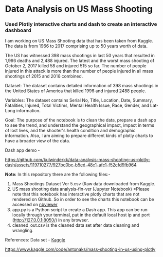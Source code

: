 # Data Analysis on US Mass Shooting
### Used Plotly interactive charts and dash to create an interactive dashboard

I am working on US Mass Shooting data that has been taken from Kaggle. The data is from 1966 to 2017 comprising up to 50 years worth of data.

The US has witnessed 398 mass shootings in last 50 years that resulted in 1,996 deaths and 2,488 injured. The latest and the worst mass shooting of October 2, 2017 killed 58 and injured 515 so far. The number of people injured in this attack is more than the number of people injured in all mass shootings of 2015 and 2016 combined.

Dataset: The dataset contains detailed information of 398 mass shootings in the United States of America that killed 1996 and injured 2488 people.

Variables: The dataset contains Serial No, Title, Location, Date, Summary, Fatalities, Injured, Total Victims, Mental Health Issue, Race, Gender, and Lat-Long information.

Goal: The purpose of the notebook is to clean the data, prepare a dash app to see the trend, and understand the geographical impact, impact in terms of lost lives, and the shooter's health condition and demographic information. Also, I am aiming to prepare different kinds of plotly charts to have a broader view of the data.

Dash app demo - 

https://github.com/kulwinderkk/data-analysis-mass-shooting-us-plotly-dash/assets/119710277/927bc0bc-b5ed-48c1-afc1-f52cfd9fb964

**Note:**
In this repository there are the following files:-
1. Mass Shootings Dataset Ver 5.csv (Raw data downloaded from Kaggle.
2. US mass shooting data analysis-fin-ver (Jupyter Notebook) *Please note that this notebook has interactive plotly charts that are not rendered on Github. So in order to see the charts this notebook can be accessed on [nbviewer](https://nbviewer.org/github/kulwinderkk/data-analysis-mass-shooting-us-plotly-dash/blob/main/US%20mass%20shooting%20data%20analysis-fin-ver.ipynb)
3. app.py is a Python script to create a Dash app. This app can be run locally through your terminal, put in the default local host ip and port (http://127.0.0.1:8050/) in any browser.
4. cleaned_out.csv is the cleaned data set after data cleaning and wrangling.

References:
Data set - [Kaggle](https://www.kaggle.com/datasets/zusmani/us-mass-shootings-last-50-years)

https://www.kaggle.com/code/antonaks/mass-shooting-in-us-using-plotly
